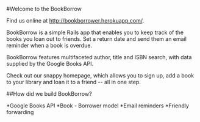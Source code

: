 #Welcome to the BookBorrow

Find us online at http://bookborrower.herokuapp.com/.

BookBorrow is a simple Rails app that enables you to keep track of the books you loan out to friends. Set a return date and send them an email reminder when a book is overdue.

BookBorrow features multifaceted author, title and ISBN search, with data supplied by the Google Books API.

Check out our snappy homepage, which allows you to sign up, add a book to your library and loan it to a friend -- all in one step.

##How did we build BookBorrow?

*Google Books API
*Book - Borrower model
*Email reminders
*Friendly forwarding